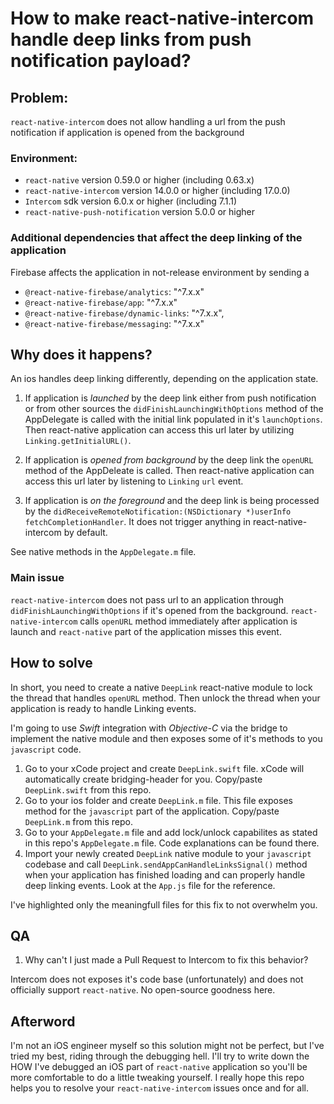 # How to make react-native-intercom handle deep links from push notification payload?

## Problem:

`react-native-intercom` does not allow handling a url from the push notification if application is opened from the background

### Environment:

- `react-native` version 0.59.0 or higher (including 0.63.x)
- `react-native-intercom` version 14.0.0 or higher (including 17.0.0)
- `Intercom` sdk version 6.0.x or higher (including 7.1.1)
- `react-native-push-notification` version 5.0.0 or higher

### Additional dependencies that affect the deep linking of the application

Firebase affects the application in not-release environment by sending a

- `@react-native-firebase/analytics`: "^7.x.x"
- `@react-native-firebase/app`: "^7.x.x"
- `@react-native-firebase/dynamic-links`: "^7.x.x",
- `@react-native-firebase/messaging`: "^7.x.x"

## Why does it happens?

An ios handles deep linking differently, depending on the application state.

1. If application is _launched_ by the deep link either from push notification or from other sources the `didFinishLaunchingWithOptions` method of the AppDelegate is called with the initial link populated in it's `launchOptions`. Then react-native application can access this url later by utilizing `Linking.getInitialURL()`.

2. If application is _opened from background_ by the deep link the `openURL` method of the AppDeleate is called. Then react-native application can access this url later by listening to `Linking` `url` event.

3. If application is _on the foreground_ and the deep link is being processed by the `didReceiveRemoteNotification:(NSDictionary *)userInfo fetchCompletionHandler`. It does not trigger anything in react-native-intercom by default.

See native methods in the `AppDelegate.m` file.

### Main issue

`react-native-intercom` does not pass url to an application through `didFinishLaunchingWithOptions` if it's opened from the background. `react-native-intercom` calls `openURL` method immediately after application is launch and `react-native` part of the application misses this event.

## How to solve

In short, you need to create a native `DeepLink` react-native module to lock the thread that handles `openURL` method. Then unlock the thread when your application is ready to handle Linking events.

I'm going to use _Swift_ integration with _Objective-C_ via the bridge to implement the native module and then exposes some of it's methods to you `javascript` code.

1. Go to your xCode project and create `DeepLink.swift` file. xCode will automatically create bridging-header for you. Copy/paste `DeepLink.swift` from this repo.
2. Go to your ios folder and create `DeepLink.m` file. This file exposes method for the `javascript` part of the application. Copy/paste `DeepLink.m` from this repo.
3. Go to your `AppDelegate.m` file and add lock/unlock capabilites as stated in this repo's `AppDelegate.m` file. Code explanations can be found there.
4. Import your newly created `DeepLink` native module to your `javascript` codebase and call `DeepLink.sendAppCanHandleLinksSignal()` method when your application has finished loading and can properly handle deep linking events. Look at the `App.js` file for the reference.

I've highlighted only the meaningfull files for this fix to not overwhelm you.

## QA

1. Why can't I just made a Pull Request to Intercom to fix this behavior?

Intercom does not exposes it's code base (unfortunately) and does not officially support `react-native`. No open-source goodness here.

## Afterword

I'm not an iOS engineer myself so this solution might not be perfect, but I've tried my best, riding through the debugging hell. I'll try to write down the HOW I've debugged an iOS part of `react-native` application so you'll be more comfortable to do a little tweaking yourself.
I really hope this repo helps you to resolve your `react-native-intercom` issues once and for all.
